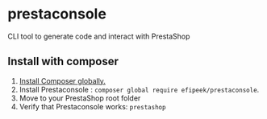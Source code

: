 # prestaconsole
CLI tool to generate code and interact with PrestaShop

## Install with composer
1. [Install Composer globally.](https://getcomposer.org/download/)
2. Install Prestaconsole : `composer global require efipeek/prestaconsole`.
3. Move to your PrestaShop root folder
3. Verify that Prestaconsole works: `prestashop`